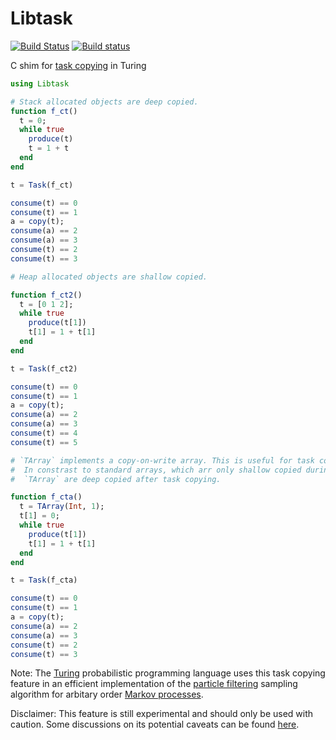 # Libtask
[![Build Status](https://travis-ci.org/TuringLang/Libtask.jl.svg?branch=master)](https://travis-ci.org/TuringLang/Libtask.jl)
[![Build status](https://ci.appveyor.com/api/projects/status/9oj4lh1bdya2ofjm/branch/master?svg=true)](https://ci.appveyor.com/project/TuringLang/libtask-jl/branch/master)

C shim for [task copying](https://github.com/JuliaLang/julia/issues/4085) in Turing

```julia
using Libtask

# Stack allocated objects are deep copied.
function f_ct()
  t = 0;
  while true
    produce(t)
    t = 1 + t
  end
end

t = Task(f_ct)

consume(t) == 0
consume(t) == 1
a = copy(t);
consume(a) == 2
consume(a) == 3
consume(t) == 2
consume(t) == 3

# Heap allocated objects are shallow copied.

function f_ct2()
  t = [0 1 2];
  while true
    produce(t[1])
    t[1] = 1 + t[1]
  end
end

t = Task(f_ct2)

consume(t) == 0
consume(t) == 1
a = copy(t);
consume(a) == 2
consume(a) == 3
consume(t) == 4
consume(t) == 5

# `TArray` implements a copy-on-write array. This is useful for task copying. 
#  In constrast to standard arrays, which arr only shallow copied during task copying, 
#  `TArray` are deep copied after task copying. 

function f_cta()
  t = TArray(Int, 1);
  t[1] = 0;
  while true
    produce(t[1])
    t[1] = 1 + t[1]
  end
end

t = Task(f_cta)

consume(t) == 0
consume(t) == 1
a = copy(t);
consume(a) == 2
consume(a) == 3
consume(t) == 2
consume(t) == 3
```

Note: The [Turing](https://github.com/TuringLang/Turing.jl) probabilistic programming language uses this task copying feature in an efficient implementation of the [particle filtering](https://en.wikipedia.org/wiki/Particle_filter) sampling algorithm for arbitary order [Markov processes](https://en.wikipedia.org/wiki/Markov_model#Hidden_Markov_model). 

Disclaimer: This feature is still experimental and should only be used with caution. Some discussions on its potential caveats can be found [here](https://github.com/JuliaLang/julia/pull/15078).
